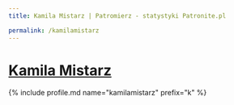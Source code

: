```yaml
---
title: Kamila Mistarz | Patromierz - statystyki Patronite.pl

permalink: /kamilamistarz
---
```


# [Kamila Mistarz](https://patronite.pl/kamilamistarz)

{% include profile.md name="kamilamistarz" prefix="k" %}
